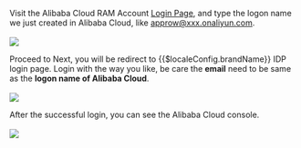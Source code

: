 <IntegrationDetailCard :title="`Use Approw IdP to log in to Alibaba Cloud`">

Visit the Alibaba Cloud RAM Account [Login Page](https://signin-intl.aliyun.com/), and type the logon name we just created in Alibaba Cloud, like approw@xxx.onaliyun.com.
<br><br>
![](~@imagesEnUs/integration/ali-cloud/ali14.png)

Proceed to Next, you will be redirect to {{$localeConfig.brandName}} IDP login page. Login with the way you like, be care the **email** need to be same as the **logon name of Alibaba Cloud**.
<br><br>
![](~@imagesEnUs/integration/ali-cloud/ali15.png)

After the successful login, you can see the Alibaba Cloud console.
<br><br>
![](~@imagesEnUs/integration/ali-cloud/ali16.png)

</IntegrationDetailCard>
